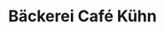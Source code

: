 ---
title: "Bäckerei Café Kühn"
url: /buchholz-in-der-nordheide/baeckerei-cafe-kuehn/
shop: Bäckerei
---